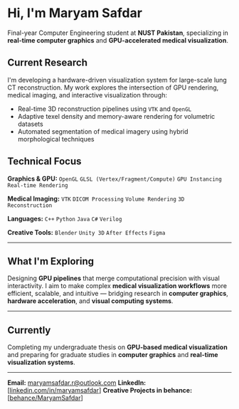 

# Hi, I'm Maryam Safdar

Final-year Computer Engineering student at **NUST Pakistan**, specializing in **real-time computer graphics** and **GPU-accelerated medical visualization**.

## Current Research

I'm developing a hardware-driven visualization system for large-scale lung CT reconstruction.
My work explores the intersection of GPU rendering, medical imaging, and interactive visualization through:

* Real-time 3D reconstruction pipelines using `VTK` and `OpenGL`
* Adaptive texel density and memory-aware rendering for volumetric datasets
* Automated segmentation of medical imagery using hybrid morphological techniques


## **Technical Focus**

**Graphics & GPU:** `OpenGL` `GLSL (Vertex/Fragment/Compute)` `GPU Instancing` `Real-time Rendering`

**Medical Imaging:** `VTK` `DICOM Processing` `Volume Rendering` `3D Reconstruction`

**Languages:** `C++` `Python` `Java` `C#` `Verilog`

**Creative Tools:** `Blender` `Unity 3D` `After Effects` `Figma`

---

## **What I'm Exploring**

Designing **GPU pipelines** that merge computational precision with visual interactivity.
I aim to make complex **medical visualization workflows** more efficient, scalable, and intuitive — bridging research in **computer graphics**, **hardware acceleration**, and **visual computing systems**.

---

## **Currently**

Completing my undergraduate thesis on **GPU-based medical visualization** and preparing for graduate studies in **computer graphics** and **real-time visualization systems**.

---

**Email:** [maryamsafdar.r@outlook.com](mailto:maryamsafdar.r@outlook.com)
**LinkedIn:** [[linkedin.com/in/maryamsafdar](https://www.linkedin.com/in/maryam-safdar-b09217252/)]
**Creative Projects in  behance:** [[behance/MaryamSafdar](https://www.behance.net/maryamsafdar4)]

